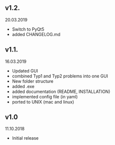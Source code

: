 ## v1.2. 
20.03.2019
- Switch to PyQt5
- added CHANGELOG.md

## v1.1. 
16.03.2019
- Updated GUI
- combined Typ1 and Typ2 problems into one GUI
- New folder structure
- added .exe
- added documentation (README, INSTALLATION)
- implemented config file (in yaml)
- ported to UNIX (mac and linux)

## v1.0 
11.10.2018
- Initial release

<!--
## vX.X
DD.MM.YYY
**New features:**
- one
- two

**Improved:**
- one
- two

**Fixed:**
- one
- two
-->
